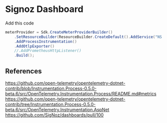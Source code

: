 # Signoz Dashboard

Add this code
```csharp
meterProvider = Sdk.CreateMeterProviderBuilder()
    .SetResourceBuilder(ResourceBuilder.CreateDefault().AddService("NS.AppServer"))
    .AddProcessInstrumentation()
    .AddOtlpExporter()
    //.AddPrometheusHttpListener()
    .Build();
```



## References	
https://github.com/open-telemetry/opentelemetry-dotnet-contrib/blob/Instrumentation.Process-0.5.0-beta.6/src/OpenTelemetry.Instrumentation.Process/README.md#metrics
https://github.com/open-telemetry/opentelemetry-dotnet-contrib/tree/Instrumentation.Process-0.5.0-beta.6/src/OpenTelemetry.Instrumentation.AspNet
https://github.com/SigNoz/dashboards/pull/100
